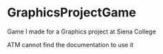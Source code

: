 # GraphicsProjectGame
Game I made for a Graphics project at Siena College

ATM cannot find the documentation to use it
